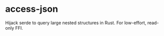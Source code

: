 # access-json

Hijack serde to query large nested structures in Rust. For low-effort, read-only FFI.
